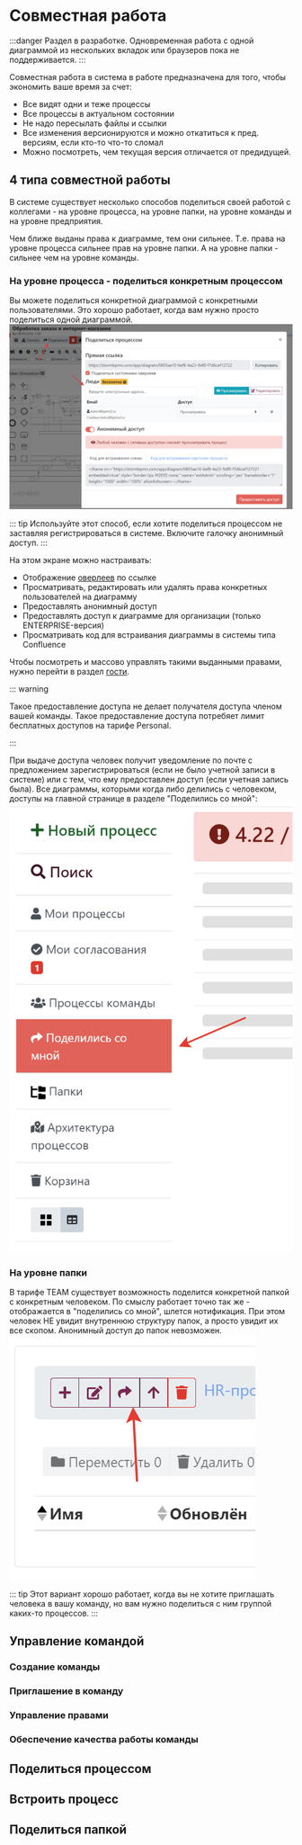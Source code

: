 # Совместная работа
:::danger
Раздел в разработке. Одновременная работа с одной диаграммой из нескольких вкладок или браузеров пока не поддерживается.
:::

Совместная работа в система в работе предназначена для того, чтобы экономить ваше время за счет:
- Все видят одни и теже процессы
- Все процессы в актуальном состоянии
- Не надо пересылать файлы и ссылки
- Все изменения версионируются и можно откатиться к пред. версиям, если кто-то что-то сломал
- Можно посмотреть, чем текущая версия отличается от предидущей.

## 4 типа совместной работы
В системе существует несколько способов поделиться своей работой с коллегами - на уровне процесса, на уровне папки, на уровне команды и на уровне предприятия.  

 Чем ближе выданы права к диаграмме, тем они сильнее. Т.е. права на уровне процесса сильнее прав на уровне папки. А на уровне папки - сильнее чем на уровне команды.

### На уровне процесса - поделиться конкретным процессом 
Вы можете поделиться конкретной диаграммой с конкретными пользователями. Это хорошо работает, когда вам нужно просто поделиться одной диаграммой.
![image](share-diagram-1.png)

::: tip
Используйте этот способ, если хотите поделиться процессом не заставляя регистрироваться в системе. Включите галочку анонимный доступ.
:::

На этом экране можно настраивать:
- Отображение [оверлеев](../features/#меню-оверлеев)  по ссылке
- Просматривать, редактировать или удалять права конкретных пользователей на диаграмму
- Предоставлять анонимный доступ 
- Предоставлять доступ к диаграмме для организации (только ENTERPRISE-версия)
- Просматривать код для встраивания диаграммы в системы типа Confluence


Чтобы посмотреть и массово управлять такими выданными правами, нужно перейти в раздел [гости](https://stormbpmn.com/app/guests). 

::: warning

Такое предоставление доступа не делает получателя доступа членом вашей команды. Такое предоставление доступа потребяет лимит бесплатных доступов на тарифе Personal.

::: 

При выдаче доступа человек получит уведомление по почте с предложением зарегистрироваться (если не было учетной записи в системе) или с тем, что ему предоставлен доступ (если учетная запись была).
Все диаграммы, которыми когда либо делились с человеком, доступы на главной странице в разделе "Поделились со мной":  
![image](share-with-me.png)


### На уровне папки

В тарифе TEAM существует возможность поделится конкретной папкой с конкретным человеком. По смыслу работает точно так же  - отображается в "поделились со мной", шлется нотификация. При этом человек НЕ увидит внутреннюю структуру папок, а просто увидит их все скопом.  Анонимный доступ до папок невозможен.
![image](share-folder.png)


::: tip
Этот вариант хорошо работает, когда вы не хотите приглашать человека в вашу команду, но вам нужно поделиться с ним группой каких-то процессов.
::: 

## Управление командой
### Cоздание команды
### Приглашение в команду
### Управление правами
### Обеспечение качества работы команды


## Поделиться процессом
## Встроить процесс
## Поделиться папкой
